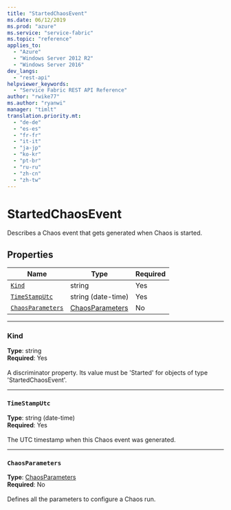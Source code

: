 ```yaml
---
title: "StartedChaosEvent"
ms.date: 06/12/2019
ms.prod: "azure"
ms.service: "service-fabric"
ms.topic: "reference"
applies_to: 
  - "Azure"
  - "Windows Server 2012 R2"
  - "Windows Server 2016"
dev_langs: 
  - "rest-api"
helpviewer_keywords: 
  - "Service Fabric REST API Reference"
author: "rwike77"
ms.author: "ryanwi"
manager: "timlt"
translation.priority.mt: 
  - "de-de"
  - "es-es"
  - "fr-fr"
  - "it-it"
  - "ja-jp"
  - "ko-kr"
  - "pt-br"
  - "ru-ru"
  - "zh-cn"
  - "zh-tw"
---
```

# StartedChaosEvent

Describes a Chaos event that gets generated when Chaos is started.

## Properties
| Name | Type | Required |
| --- | --- | --- |
| [`Kind`](#kind) | string | Yes |
| [`TimeStampUtc`](#timestamputc) | string (date-time) | Yes |
| [`ChaosParameters`](#chaosparameters) | [ChaosParameters](sfclient-v65-model-chaosparameters.md) | No |

____
### Kind
__Type__: string <br/>
__Required__: Yes <br/>
<br/>
A discriminator property. Its value must be 'Started' for objects of type 'StartedChaosEvent'.

____
### `TimeStampUtc`
__Type__: string (date-time) <br/>
__Required__: Yes<br/>
<br/>
The UTC timestamp when this Chaos event was generated.

____
### `ChaosParameters`
__Type__: [ChaosParameters](sfclient-v65-model-chaosparameters.md) <br/>
__Required__: No<br/>
<br/>
Defines all the parameters to configure a Chaos run.

